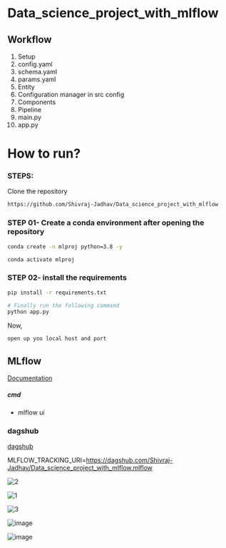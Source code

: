# Data_science_project_with_mlflow

## Workflow

1. Setup 
2. config.yaml
3. schema.yaml
4. params.yaml
5. Entity
6. Configuration manager in src config
7. Components
8. Pipeline
9. main.py
10. app.py



# How to run?
### STEPS:

Clone the repository

```bash
https://github.com/Shivraj-Jadhav/Data_science_project_with_mlflow
```
### STEP 01- Create a conda environment after opening the repository

```bash
conda create -n mlproj python=3.8 -y
```

```bash
conda activate mlproj
```


### STEP 02- install the requirements
```bash
pip install -r requirements.txt
```


```bash
# Finally run the following command
python app.py
```

Now,
```bash
open up you local host and port
```



## MLflow

[Documentation](https://mlflow.org/docs/latest/index.html)


##### cmd
- mlflow ui

### dagshub
[dagshub](https://dagshub.com/)


MLFLOW_TRACKING_URI=https://dagshub.com/Shivraj-Jadhav/Data_science_project_with_mlflow.mlflow

![2](https://github.com/user-attachments/assets/496ae69a-1efe-42dc-b587-da7016abad1a)

![1](https://github.com/user-attachments/assets/21d0bd17-1af2-4659-ade3-90f499de3f16)

![3](https://github.com/user-attachments/assets/71c465c7-6a31-4ada-88f6-bac118f58932)

![image](https://github.com/user-attachments/assets/08393099-59b3-46ec-9023-80d8d6aa8269)

![image](https://github.com/user-attachments/assets/11f882a8-ab90-4a5d-a6e0-7d2af63725c2)




